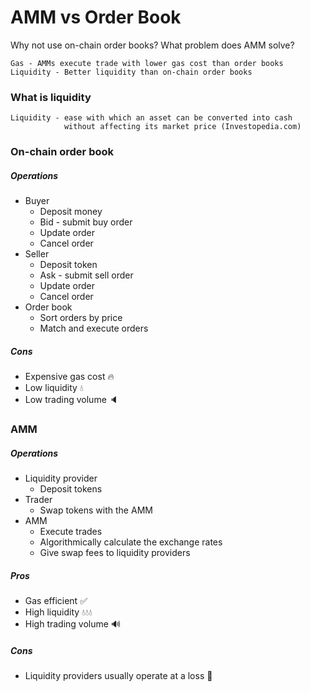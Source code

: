 # AMM vs Order Book

Why not use on-chain order books? What problem does AMM solve?

```
Gas - AMMs execute trade with lower gas cost than order books
Liquidity - Better liquidity than on-chain order books
```

### What is liquidity

```
Liquidity - ease with which an asset can be converted into cash
            without affecting its market price (Investopedia.com)
```

### On-chain order book

##### Operations

- Buyer
  - Deposit money
  - Bid - submit buy order
  - Update order
  - Cancel order
- Seller
  - Deposit token
  - Ask - submit sell order
  - Update order
  - Cancel order
- Order book
  - Sort orders by price
  - Match and execute orders

##### Cons

- Expensive gas cost 🔥
- Low liquidity 💧
- Low trading volume 🔈

### AMM

##### Operations

- Liquidity provider
  - Deposit tokens
- Trader
  - Swap tokens with the AMM
- AMM
  - Execute trades
  - Algorithmically calculate the exchange rates
  - Give swap fees to liquidity providers

##### Pros

- Gas efficient ✅
- High liquidity 💧💧💧
- High trading volume 🔊

##### Cons

- Liquidity providers usually operate at a loss 💸
